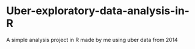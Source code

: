 # Uber-exploratory-data-analysis-in-R
A simple analysis project in R made by me using uber data from 2014
